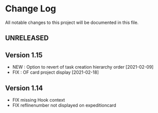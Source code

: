 # Change Log
All notable changes to this project will be documented in this file.

## UNRELEASED



## Version 1.15

- NEW : Option to revert of task creation hierarchy order [2021-02-09]
- FIX : OF card project display [2021-02-18]

## Version 1.14

- FIX missing Hook context
- FIX reflinenumber not displayed on expeditioncard
